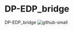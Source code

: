 # DP-EDP_bridge
DP-EDP_bridge
![github-small](https://user-images.githubusercontent.com/76397817/172041999-2f244136-d1c3-4ce0-82ca-76f76809d054.png)
